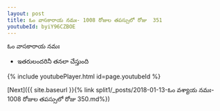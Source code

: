 ```yaml
---
layout: post
title: ఓం వాసకారాయ నమః- 1008 రోజుల తపస్సులో రోజు  351
youtubeId: byiY96CZBOE
---
```

 
 
 ఓం వాసకారాయ నమః  
 
 -  ఇతరులందరినీ తనలా చేస్తుంది 
 
  
 
  
 
 
 
 
 
 


{% include youtubePlayer.html id=page.youtubeId %}
 
[Next]({{ site.baseurl }}{% link  split1/_posts/2018-01-13-ఓం వశ్యాయ నమః- 1008 రోజుల తపస్సులో రోజు  350.md%})
 
